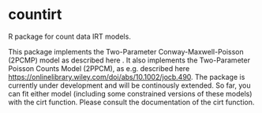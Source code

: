 # countirt
 R package for count data IRT models.

This package implements the Two-Parameter Conway-Maxwell-Poisson (2PCMP) model as described here . It also implements the Two-Parameter Poisson Counts Model (2PPCM), as e.g. described here https://onlinelibrary.wiley.com/doi/abs/10.1002/jocb.490. The package is currently under development and will be continously extended. So far, you can fit either model (including some constrained versions of these models) with the cirt function. Please consult the documentation of the cirt function.
